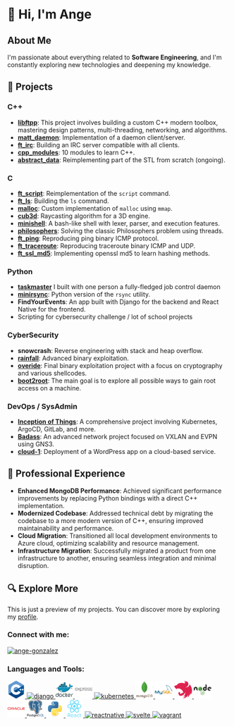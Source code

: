 # 👋 Hi, I'm Ange

## About Me

I'm passionate about everything related to **Software Engineering**, and I'm constantly exploring new technologies and deepening my knowledge.

## 🚀 Projects

### C++

- **[libftpp](https://github.com/AngeTenShi/libftpp)**: This project involves building a custom C++ modern toolbox, mastering design patterns, multi-threading, networking, and algorithms.
- **[matt_daemon](https://github.com/AngeTenShi/matt_daemon)**: Implementation of a daemon client/server.
- **[ft_irc](https://github.com/AngeTenShi/ft_irc)**: Building an IRC server compatible with all clients.
- **[cpp_modules](https://github.com/AngeTenShi/cpp-modules)**: 10 modules to learn C++.
- **[abstract_data](https://github.com/AngeTenShi/abstract_data)**: Reimplementing part of the STL from scratch (ongoing).

### C

- **[ft_script](https://github.com/AngeTenShi/ft_script)**: Reimplementation of the `script` command.
- **[ft_ls](https://github.com/AngeTenShi/ft_ls)**: Building the `ls` command.
- **[malloc](https://github.com/AngeTenShi/malloc)**: Custom implementation of `malloc` using `mmap`.
- **[cub3d](https://github.com/AngeTenShi/cub3d)**: Raycasting algorithm for a 3D engine.
- **[minishell](https://github.com/AngeTenShi/minishell)**: A bash-like shell with lexer, parser, and execution features.
- **[philosophers](https://github.com/AngeTenShi/philosophers)**: Solving the classic Philosophers problem using threads.
- **[ft_ping](https://github.com/AngeTenShi/ft_ping)**: Reproducing ping binary ICMP protocol.
- **[ft_traceroute](https://github.com/AngeTenShi/ft_traceroute)**: Reproducing traceroute binary ICMP and UDP.
- **[ft_ssl_md5](https://github.com/AngeTenShi/ft_ssl_md5)**: Implementing openssl md5 to learn hashing methods.

### Python

- **[taskmaster](https://github.com/AngeTenShi/taskmaster)** I built with one person a fully-fledged job control daemon
- **[minirsync](https://github.com/AngeTenShi/minirsync)**: Python version of the `rsync` utility.
- **FindYourEvents**: An app built with Django for the backend and React Native for the frontend.
- Scripting for cybersecurity challenge / lot of school projects 

### CyberSecurity

- **snowcrash**: Reverse engineering with stack and heap overflow.
- **[rainfall](https://github.com/AngeTenShi/rainfall)**: Advanced binary exploitation.
- **[overide](https://github.com/AngeTenShi/overide)**: Final binary exploitation project with a focus on cryptography and various shellcodes.
- **[boot2root](https://github.com/AngeTenShi/boot2root)**: The main goal is to explore all possible ways to gain root access on a machine.

### DevOps / SysAdmin

- **[Inception of Things](https://github.com/AngeTenShi/inception-of-things)**: A comprehensive project involving Kubernetes, ArgoCD, GitLab, and more.
- **[Badass](https://github.com/AngeTenShi/badass)**: An advanced network project focused on VXLAN and EVPN using GNS3.
- **[cloud-1](https://github.com/AngeTenShi/cloud-1)**: Deployment of a WordPress app on a cloud-based service.

## 💼 Professional Experience

- **Enhanced MongoDB Performance**: Achieved significant performance improvements by replacing Python bindings with a direct C++ implementation.
- **Modernized Codebase**: Addressed technical debt by migrating the codebase to a more modern version of C++, ensuring improved maintainability and performance.
- **Cloud Migration**: Transitioned all local development environments to Azure cloud, optimizing scalability and resource management.
- **Infrastructure Migration**: Successfully migrated a product from one infrastructure to another, ensuring seamless integration and minimal disruption.

## 🔍 Explore More

This is just a preview of my projects. You can discover more by exploring my [profile](https://github.com/AngeTenShi?tab=repositories).

<h3 align="left">Connect with me:</h3>
<p align="left">
<a href="https://linkedin.com/in/ange-gonzalez" target="blank"><img align="center" src="https://raw.githubusercontent.com/rahuldkjain/github-profile-readme-generator/master/src/images/icons/Social/linked-in-alt.svg" alt="ange-gonzalez" height="30" width="40" /></a>
</p>

<h3 align="left">Languages and Tools:</h3>
<p align="left"> <a href="https://www.w3schools.com/cpp/" target="_blank" rel="noreferrer"> <img src="https://raw.githubusercontent.com/devicons/devicon/master/icons/cplusplus/cplusplus-original.svg" alt="cplusplus" width="40" height="40"/> </a> <a href="https://www.djangoproject.com/" target="_blank" rel="noreferrer"> <img src="https://cdn.worldvectorlogo.com/logos/django.svg" alt="django" width="40" height="40"/> </a> <a href="https://www.docker.com/" target="_blank" rel="noreferrer"> <img src="https://raw.githubusercontent.com/devicons/devicon/master/icons/docker/docker-original-wordmark.svg" alt="docker" width="40" height="40"/> </a> <a href="https://expressjs.com" target="_blank" rel="noreferrer"> <img src="https://raw.githubusercontent.com/devicons/devicon/master/icons/express/express-original-wordmark.svg" alt="express" width="40" height="40"/> </a> <a href="https://kubernetes.io" target="_blank" rel="noreferrer"> <img src="https://www.vectorlogo.zone/logos/kubernetes/kubernetes-icon.svg" alt="kubernetes" width="40" height="40"/> </a> <a href="https://www.mongodb.com/" target="_blank" rel="noreferrer"> <img src="https://raw.githubusercontent.com/devicons/devicon/master/icons/mongodb/mongodb-original-wordmark.svg" alt="mongodb" width="40" height="40"/> </a> <a href="https://www.mysql.com/" target="_blank" rel="noreferrer"> <img src="https://raw.githubusercontent.com/devicons/devicon/master/icons/mysql/mysql-original-wordmark.svg" alt="mysql" width="40" height="40"/> </a> <a href="https://nestjs.com/" target="_blank" rel="noreferrer"> <img src="https://raw.githubusercontent.com/devicons/devicon/master/icons/nestjs/nestjs-plain.svg" alt="nestjs" width="40" height="40"/> </a> <a href="https://nodejs.org" target="_blank" rel="noreferrer"> <img src="https://raw.githubusercontent.com/devicons/devicon/master/icons/nodejs/nodejs-original-wordmark.svg" alt="nodejs" width="40" height="40"/> </a> <a href="https://www.oracle.com/" target="_blank" rel="noreferrer"> <img src="https://raw.githubusercontent.com/devicons/devicon/master/icons/oracle/oracle-original.svg" alt="oracle" width="40" height="40"/> </a> <a href="https://www.postgresql.org" target="_blank" rel="noreferrer"> <img src="https://raw.githubusercontent.com/devicons/devicon/master/icons/postgresql/postgresql-original-wordmark.svg" alt="postgresql" width="40" height="40"/> </a> <a href="https://www.python.org" target="_blank" rel="noreferrer"> <img src="https://raw.githubusercontent.com/devicons/devicon/master/icons/python/python-original.svg" alt="python" width="40" height="40"/> </a> <a href="https://reactjs.org/" target="_blank" rel="noreferrer"> <img src="https://raw.githubusercontent.com/devicons/devicon/master/icons/react/react-original-wordmark.svg" alt="react" width="40" height="40"/> </a> <a href="https://reactnative.dev/" target="_blank" rel="noreferrer"> <img src="https://reactnative.dev/img/header_logo.svg" alt="reactnative" width="40" height="40"/> </a> <a href="https://svelte.dev" target="_blank" rel="noreferrer"> <img src="https://upload.wikimedia.org/wikipedia/commons/1/1b/Svelte_Logo.svg" alt="svelte" width="40" height="40"/> </a> <a href="https://www.vagrantup.com/" target="_blank" rel="noreferrer"> <img src="https://www.vectorlogo.zone/logos/vagrantup/vagrantup-icon.svg" alt="vagrant" width="40" height="40"/> </a> </p>
